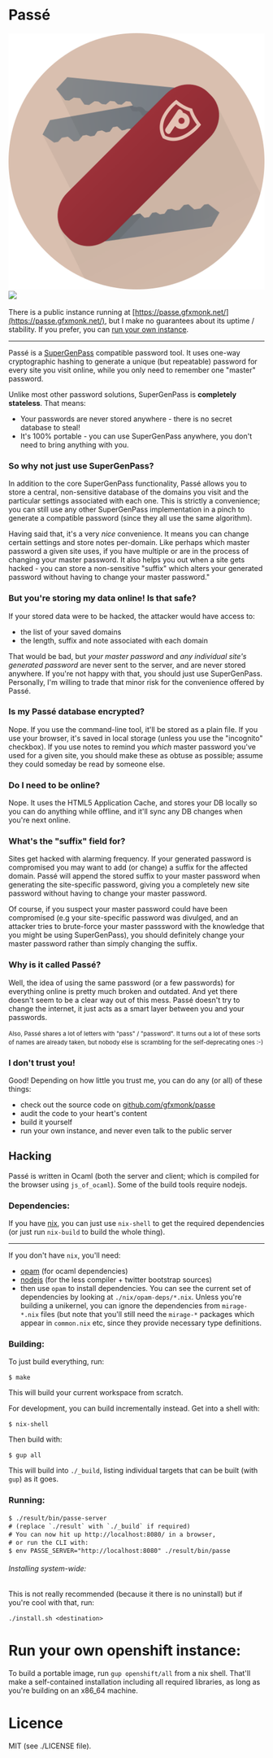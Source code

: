 # Passé

<img alt="logo" src="/art/logo-circle.png?raw=true">

<img src="http://gfxmonk.net/dist/status/project/passe.png">

There is a public instance running at [https://passe.gfxmonk.net/](https://passe.gfxmonk.net/),
but I make no guarantees about its uptime / stability.
If you prefer, you can [run your own instance](#run-own).

----

<!-- about -->

Passé is a [SuperGenPass](http://www.supergenpass.com/) compatible password tool.
It uses one-way cryptographic hashing to generate a unique (but repeatable)
password for every site you visit online,
while you only need to remember one "master" password.

Unlike most other password solutions, SuperGenPass is __completely stateless__. That means:

 - Your passwords are never stored anywhere - there is no secret database to steal!
 - It's 100% portable - you can use SuperGenPass anywhere, you don't need to bring anything with you.

### So why not just use SuperGenPass?

In addition to the core SuperGenPass functionality, Passé allows you to
store a central, non-sensitive database of the domains you visit
and the particular settings associated with each one. This is strictly a
convenience; you can still use any other SuperGenPass implementation in
a pinch to generate a compatible password (since they all use the same algorithm).

Having said that, it's a very _nice_ convenience. It means you can change certain settings and store notes per-domain.
Like perhaps which master password a given site uses, if you have multiple or are in the process of changing your master password.
It also helps you out when a site gets hacked - you can store a non-sensitive "suffix" which alters your
generated password without having to change your master password."

### But you're storing my data online! Is that safe?

If your stored data were to be hacked, the attacker would have access to:

 - the list of your saved domains
 - the length, suffix and note associated with each domain

That would be bad, but _your master password_ and
_any individual site's generated password_ are never sent to the server, and are never stored anywhere.
If you're not happy with that, you should just use SuperGenPass. Personally, I'm willing
to trade that minor risk for the convenience offered by Passé.

### Is my Passé database encrypted?

Nope. If you use the command-line tool, it'll be stored as a plain file.
If you use your browser, it's saved in local storage (unless you use the "incognito" checkbox).
If you use notes to remind you _which_ master password you've used for a given site, you should make these as obtuse as possible; assume they could someday be read by someone else.

### Do I need to be online?

Nope. It uses the HTML5 Application Cache, and stores your DB locally so you can do
anything while offline, and it'll sync any DB changes when you're next online.

### What's the "suffix" field for?

Sites get hacked with alarming frequency. If your generated password is compromised you may want to add (or change) a suffix for the affected domain.
Passé will append the stored suffix to your master password when generating the site-specific password, giving you a completely
new site password without having to change your master password.

Of course, if you suspect your master password could have been compromised (e.g your site-specific password
was divulged, and an attacker tries to brute-force your master passsword with the knowledge that you
might be using SuperGenPass), you should definitely change your master password rather than simply changing the suffix.

### Why is it called Passé?

Well, the idea of using the same password (or a few passwords) for
everything online is pretty much broken and outdated.
And yet there doesn't seem to be a clear way out of this mess.
Passé doesn't try to change the internet, it just acts as a
smart layer between you and your passwords.

<small>
Also, Passé shares a lot of letters with "pass" / "password".
It turns out a lot of these sorts of names are already taken, but nobody
else is scrambling for the self-deprecating ones :-)
</small>

### I don't trust you!

Good! Depending on how little you trust me, you can do any (or all) of these things:

 - check out the source code on [github.com/gfxmonk/passe](https://github.com/gfxmonk/passe)
 - audit the code to your heart's content
 - build it yourself
 - run your own instance, and never even talk to the public server

<!-- /about -->

## Hacking

Passé is written in Ocaml (both the server and client; which is compiled for the browser using `js_of_ocaml`). Some of the build tools require nodejs.

### Dependencies:

If you have [nix](http://nixos.org/nix/), you can just use `nix-shell` to get the required dependencies (or just run `nix-build` to build the whole thing).

----

If you don't have `nix`, you'll need:

 - [opam](http://opam.ocamlpro.com/) (for ocaml dependencies)
 - [nodejs](https://nodejs.org/) (for the less compiler + twitter bootstrap sources)
 - then use `opam` to install dependencies. You can see the current set of dependencies by
   looking at `./nix/opam-deps/*.nix`. Unless you're building a unikernel, you can ignore
   the dependencies from `mirage-*.nix` files (but note that you'll still need the `mirage-*`
   packages which appear in `common.nix` etc, since they provide necessary type definitions.

### Building:

To just build everything, run:

	$ make

This will build your current workspace from scratch.

For development, you can build incrementally instead. Get into a shell with:

	$ nix-shell

Then build with:

	$ gup all

This will build into `./_build`, listing individual targets that can be built (with `gup`) as it goes.

### Running:

	$ ./result/bin/passe-server
	# (replace `./result` with `./_build` if required)
	# You can now hit up http://localhost:8080/ in a browser,
	# or run the CLI with:
	$ env PASSE_SERVER="http://localhost:8080" ./result/bin/passe

###### Installing system-wide:

This is not really recommended (because it there is no uninstall)
but if you're cool with that, run:

	./install.sh <destination>

<a name="run-own"/>

# Run your own openshift instance:

To build a portable image, run `gup openshift/all` from a nix shell. That'll make a self-contained
installation including all required libraries, as long as you're building on an x86_64 machine.

# Licence

MIT (see ./LICENSE file).

